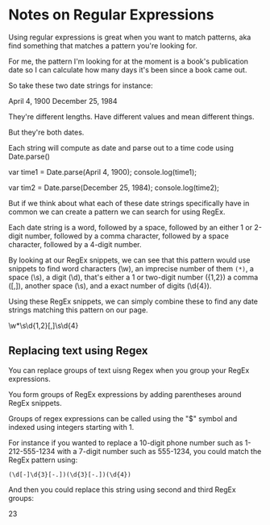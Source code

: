# Notes on Regular Expressions

Using regular expressions is great when you want to match patterns, aka find something that matches a pattern you're looking for.

For me, the pattern I'm looking for at the moment is a book's publication date so I can calculate how many days it's been since a book came out.

So take these two date strings for instance:

  April 4, 1900
  December 25, 1984

They're different lengths. Have different values and mean different things.

But they're both dates.

Each string will compute as date and parse out to a time code using Date.parse()

  var time1 = Date.parse(April 4, 1900);
  console.log(time1);

  var tim2 = Date.parse(December 25, 1984);
  console.log(time2);

But if we think about what each of these date strings specifically have in common we can create a pattern we can search for using RegEx.

Each date string is a word, followed by a space, followed by an either 1 or 2-digit number, followed by a comma character, followed by a space character, followed by a 4-digit number.

By looking at our RegEx snippets, we can see that this pattern would use snippets to find word characters (\w), an imprecise number of them `(*)`, a space (\s), a digit (\d), that's either a 1 or two-digit number ({1,2}) a comma ([,]), another space (\s), and a exact number of digits (\d{4}).

Using these RegEx snippets, we can simply combine these to find any date strings matching this pattern on our page.

  \w*\s\d{1,2}[,]\s\d{4}

## Replacing text using Regex

You can replace groups of text uisng Regex when you group your RegEx expressions.

You form groups of RegEx expressions by adding parentheses around RegEx snippets.

Groups of regex expressions can be called using the "$" symbol and indexed using integers starting with 1.

For instance if you wanted to replace a 10-digit phone number such as 1-212-555-1234 with a 7-digit number such as 555-1234, you could match the RegEx pattern using:

    (\d[-]\d{3}[-.])(\d{3}[-.])(\d{4})

And then you could replace this string using second and third RegEx groups:

  $2$3
